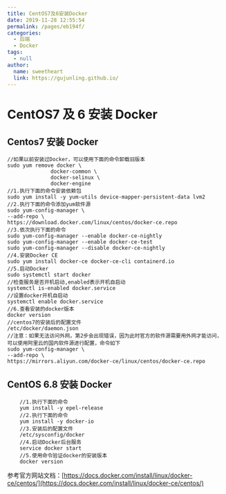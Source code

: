 ```yaml
---
title: CentOS7及6安装Docker
date: 2019-11-28 12:55:54
permalink: /pages/eb194f/
categories: 
  - 后端
  - Docker
tags: 
  - null
author: 
  name: sweetheart
  link: https://gujunling.github.io/
---
```


# CentOS7 及 6 安装 Docker

## Centos7 安装 Docker

```
//如果以前安装过Docker，可以使用下面的命令卸载旧版本
sudo yum remove docker \
              docker-common \
              docker-selinux \
              docker-engine
//1.执行下面的命令安装依赖包
sudo yum install -y yum-utils device-mapper-persistent-data lvm2
//2.执行下面的命令添加yum软件源
sudo yum-config-manager \
--add-repo \
https://download.docker.com/linux/centos/docker-ce.repo
//3.依次执行下面的命令
sudo yum-config-manager --enable docker-ce-nightly
sudo yum-config-manager --enable docker-ce-test
sudo yum-config-manager --disable docker-ce-nightly
//4.安装Docker CE
sudo yum install docker-ce docker-ce-cli containerd.io
//5.启动Docker
sudo systemctl start docker
//检查服务是否开机启动,enabled表示开机自启动
systemctl is-enabled docker.service
//设置docker开机自启动
systemctl enable docker.service
//6.查看安装的docker版本
docker version
//centos7的安装后的配置文件
/etc/docker/daemon.json
//注意：如果无法访问外网，第2步会出现错误，因为此时官方的软件源需要用外网才能访问，可以使用阿里云的国内软件源进行配置，命令如下
sudo yum-config-manager \
--add-repo \
https://mirrors.aliyun.com/docker-ce/linux/centos/docker-ce.repo
```

## CentOS 6.8 安装 Docker

```
    //1.执行下面的命令
    yum install -y epel-release
    //2.执行下面的命令
    yum install -y docker-io
    //3.安装后的配置文件
    /etc/sysconfig/docker
    //4.启动Docker后台服务
    service docker start
    //5.使用命令验证docker的安装版本
    docker version
```

参考官方网站文档：[https://docs.docker.com/install/linux/docker-ce/centos/](https://docs.docker.com/install/linux/docker-ce/centos/)
